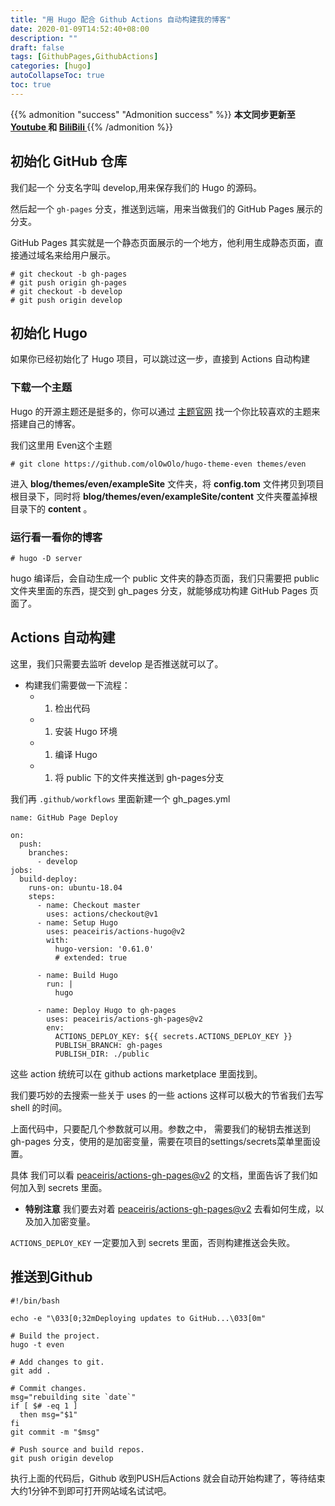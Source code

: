 ```yaml
---
title: "用 Hugo 配合 Github Actions 自动构建我的博客"
date: 2020-01-09T14:52:40+08:00
description: ""
draft: false
tags: [GithubPages,GithubActions]
categories: [hugo]
autoCollapseToc: true
toc: true
---
```


<!--more-->
{{% admonition "success" "Admonition success" %}}
**本文同步更新至 [Youtube ](https://youtu.be/X3ROQto8jWM) 和 [BiliBili ](https://www.bilibili.com/video/av84104625/)**
{{% /admonition %}}


## 初始化 GitHub 仓库

我们起一个 分支名字叫 develop,用来保存我们的 Hugo 的源码。

然后起一个 `gh-pages` 分支，推送到远端，用来当做我们的 GitHub Pages 展示的分支。

GitHub Pages 其实就是一个静态页面展示的一个地方，他利用生成静态页面，直接通过域名来给用户展示。

```
# git checkout -b gh-pages
# git push origin gh-pages
# git checkout -b develop
# git push origin develop
```

## 初始化 Hugo

如果你已经初始化了 Hugo 项目，可以跳过这一步，直接到 Actions 自动构建

### 下载一个主题

Hugo 的开源主题还是挺多的，你可以通过 [主题官网](https://themes.gohugo.io/) 找一个你比较喜欢的主题来搭建自己的博客。

我们这里用 Even这个主题

```
# git clone https://github.com/olOwOlo/hugo-theme-even themes/even
```

进入 **blog/themes/even/exampleSite** 文件夹，将 **config.tom** 文件拷贝到项目根目录下，同时将 **blog/themes/even/exampleSite/content** 文件夹覆盖掉根目录下的 **content** 。



### 运行看一看你的博客

```
# hugo -D server
```

hugo 编译后，会自动生成一个 public 文件夹的静态页面，我们只需要把 public 文件夹里面的东西，提交到 gh_pages 分支，就能够成功构建 GitHub Pages 页面了。

## Actions 自动构建

这里，我们只需要去监听 develop 是否推送就可以了。

- 构建我们需要做一下流程：
  - 1. 检出代码
  - 1. 安装 Hugo 环境
  - 1. 编译 Hugo
  - 1. 将 public 下的文件夹推送到 gh-pages分支

我们再 `.github/workflows` 里面新建一个 gh_pages.yml

```
name: GitHub Page Deploy

on:
  push:
    branches:
      - develop
jobs:
  build-deploy:
    runs-on: ubuntu-18.04
    steps:
      - name: Checkout master
        uses: actions/checkout@v1
      - name: Setup Hugo
        uses: peaceiris/actions-hugo@v2
        with:
          hugo-version: '0.61.0'
          # extended: true

      - name: Build Hugo
        run: |
          hugo

      - name: Deploy Hugo to gh-pages
        uses: peaceiris/actions-gh-pages@v2
        env:
          ACTIONS_DEPLOY_KEY: ${{ secrets.ACTIONS_DEPLOY_KEY }}
          PUBLISH_BRANCH: gh-pages
          PUBLISH_DIR: ./public
```

这些 action 统统可以在 github actions marketplace 里面找到。

我们要巧妙的去搜索一些关于 uses 的一些 actions 这样可以极大的节省我们去写 shell 的时间。

上面代码中，只要配几个参数就可以用。参数之中， 需要我们的秘钥去推送到 gh-pages 分支，使用的是加密变量，需要在项目的settings/secrets菜单里面设置。

具体 我们可以看 [peaceiris/actions-gh-pages@v2](https://github.com/peaceiris/actions-gh-pages) 的文档，里面告诉了我们如何加入到 secrets 里面。

- **特别注意** 我们要去对着 [peaceiris/actions-gh-pages@v2](https://github.com/peaceiris/actions-gh-pages) 去看如何生成，以及加入加密变量。

`ACTIONS_DEPLOY_KEY` 一定要加入到 secrets 里面，否则构建推送会失败。

## 推送到Github
```text
#!/bin/bash

echo -e "\033[0;32mDeploying updates to GitHub...\033[0m"

# Build the project.
hugo -t even

# Add changes to git.
git add .

# Commit changes.
msg="rebuilding site `date`"
if [ $# -eq 1 ]
  then msg="$1"
fi
git commit -m "$msg"

# Push source and build repos.
git push origin develop
```

执行上面的代码后，Github 收到PUSH后Actions 就会自动开始构建了，等待结束大约1分钟不到即可打开网站域名试试吧。
